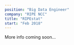 ```yaml
---
position: "Big Data Engineer"
company: "RIPE NCC"
title: "RIPEstat"
start: "Feb 2018"
---
```


More info coming soon...